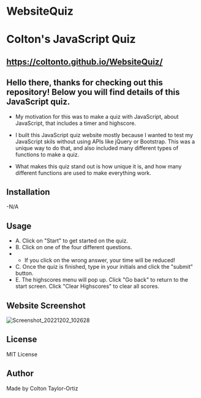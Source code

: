 # WebsiteQuiz

# Colton's JavaScript Quiz

## https://coltonto.github.io/WebsiteQuiz/ 

## Hello there, thanks for checking out this repository! Below you will find details of this JavaScript quiz.

- My motivation for this was to make a quiz with JavaScript, about JavaScript, that includes a timer and highscore.

- I built this JavaScript quiz website mostly because I wanted to test my JavaScript skils without using APIs like jQuery or Bootstrap. This was a unique way to do that, and also included many different types of functions to make a quiz. 

- What makes this quiz stand out is how unique it is, and how many different functions are used to make everything work. 

## Installation 
-N/A

## Usage 
* A. Click on "Start" to get started on the quiz. 
* B. Click on one of the four different questions.
* - If you click on the wrong answer, your time will be reduced! 
* C. Once the quiz is finished, type in your initials and click the "submit" button.
* E. The highscores menu will pop up. Click "Go back" to return to the start screen. Click "Clear Highscores" to clear all scores. 

## Website Screenshot
![Screenshot_20221202_102628](https://user-images.githubusercontent.com/116236745/205427971-92e3cf3e-cea3-4ac2-8bd4-d286d78b611b.png)


## License 
MIT License

## Author 
Made by Colton Taylor-Ortiz
